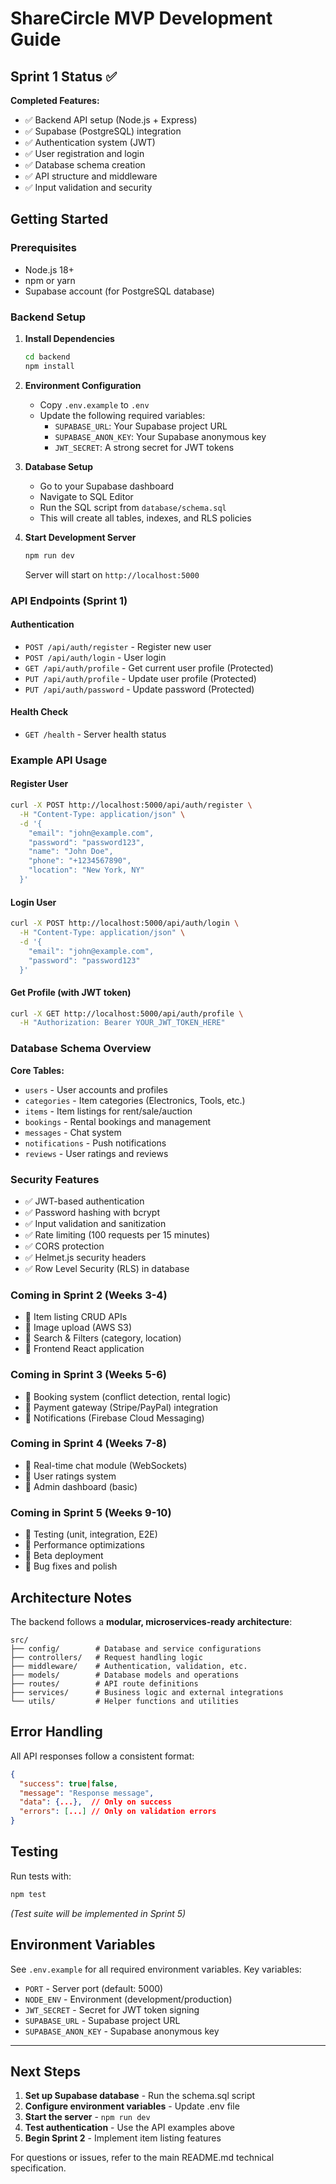 # ShareCircle MVP Development Guide

## Sprint 1 Status ✅

**Completed Features:**
- ✅ Backend API setup (Node.js + Express)
- ✅ Supabase (PostgreSQL) integration 
- ✅ Authentication system (JWT)
- ✅ User registration and login
- ✅ Database schema creation
- ✅ API structure and middleware
- ✅ Input validation and security

## Getting Started

### Prerequisites
- Node.js 18+ 
- npm or yarn
- Supabase account (for PostgreSQL database)

### Backend Setup

1. **Install Dependencies**
   ```bash
   cd backend
   npm install
   ```

2. **Environment Configuration**
   - Copy `.env.example` to `.env`
   - Update the following required variables:
     - `SUPABASE_URL`: Your Supabase project URL
     - `SUPABASE_ANON_KEY`: Your Supabase anonymous key
     - `JWT_SECRET`: A strong secret for JWT tokens

3. **Database Setup**
   - Go to your Supabase dashboard
   - Navigate to SQL Editor
   - Run the SQL script from `database/schema.sql`
   - This will create all tables, indexes, and RLS policies

4. **Start Development Server**
   ```bash
   npm run dev
   ```
   Server will start on `http://localhost:5000`

### API Endpoints (Sprint 1)

#### Authentication
- `POST /api/auth/register` - Register new user
- `POST /api/auth/login` - User login
- `GET /api/auth/profile` - Get current user profile (Protected)
- `PUT /api/auth/profile` - Update user profile (Protected)
- `PUT /api/auth/password` - Update password (Protected)

#### Health Check
- `GET /health` - Server health status

### Example API Usage

#### Register User
```bash
curl -X POST http://localhost:5000/api/auth/register \
  -H "Content-Type: application/json" \
  -d '{
    "email": "john@example.com",
    "password": "password123",
    "name": "John Doe",
    "phone": "+1234567890",
    "location": "New York, NY"
  }'
```

#### Login User  
```bash
curl -X POST http://localhost:5000/api/auth/login \
  -H "Content-Type: application/json" \
  -d '{
    "email": "john@example.com",
    "password": "password123"
  }'
```

#### Get Profile (with JWT token)
```bash
curl -X GET http://localhost:5000/api/auth/profile \
  -H "Authorization: Bearer YOUR_JWT_TOKEN_HERE"
```

### Database Schema Overview

**Core Tables:**
- `users` - User accounts and profiles
- `categories` - Item categories (Electronics, Tools, etc.)
- `items` - Item listings for rent/sale/auction
- `bookings` - Rental bookings and management
- `messages` - Chat system
- `notifications` - Push notifications
- `reviews` - User ratings and reviews

### Security Features

- ✅ JWT-based authentication
- ✅ Password hashing with bcrypt
- ✅ Input validation and sanitization
- ✅ Rate limiting (100 requests per 15 minutes)
- ✅ CORS protection
- ✅ Helmet.js security headers
- ✅ Row Level Security (RLS) in database

### Coming in Sprint 2 (Weeks 3-4)

- 🔄 Item listing CRUD APIs
- 🔄 Image upload (AWS S3) 
- 🔄 Search & Filters (category, location)
- 🔄 Frontend React application

### Coming in Sprint 3 (Weeks 5-6)

- 🔄 Booking system (conflict detection, rental logic)
- 🔄 Payment gateway (Stripe/PayPal) integration  
- 🔄 Notifications (Firebase Cloud Messaging)

### Coming in Sprint 4 (Weeks 7-8)

- 🔄 Real-time chat module (WebSockets)
- 🔄 User ratings system
- 🔄 Admin dashboard (basic)

### Coming in Sprint 5 (Weeks 9-10)

- 🔄 Testing (unit, integration, E2E)
- 🔄 Performance optimizations
- 🔄 Beta deployment
- 🔄 Bug fixes and polish

## Architecture Notes

The backend follows a **modular, microservices-ready architecture**:

```
src/
├── config/        # Database and service configurations
├── controllers/   # Request handling logic
├── middleware/    # Authentication, validation, etc.
├── models/        # Database models and operations
├── routes/        # API route definitions
├── services/      # Business logic and external integrations
└── utils/         # Helper functions and utilities
```

## Error Handling

All API responses follow a consistent format:
```json
{
  "success": true|false,
  "message": "Response message",
  "data": {...},  // Only on success
  "errors": [...] // Only on validation errors
}
```

## Testing

Run tests with:
```bash
npm test
```
*(Test suite will be implemented in Sprint 5)*

## Environment Variables

See `.env.example` for all required environment variables. Key variables:

- `PORT` - Server port (default: 5000)
- `NODE_ENV` - Environment (development/production)
- `JWT_SECRET` - Secret for JWT token signing
- `SUPABASE_URL` - Supabase project URL
- `SUPABASE_ANON_KEY` - Supabase anonymous key

---

## Next Steps

1. **Set up Supabase database** - Run the schema.sql script
2. **Configure environment variables** - Update .env file
3. **Start the server** - `npm run dev`
4. **Test authentication** - Use the API examples above
5. **Begin Sprint 2** - Implement item listing features

For questions or issues, refer to the main README.md technical specification.
